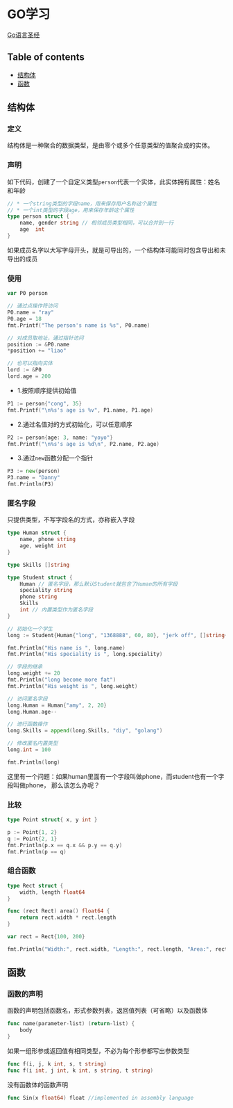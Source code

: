 # GO学习

[Go语言圣经](https://shifei.me/gopl-zh/)

## Table of contents

- [结构体](#结构体)
- [函数](#函数)

## 结构体

### 定义

结构体是一种聚合的数据类型，是由零个或多个任意类型的值聚合成的实体。

### 声明

如下代码，创建了一个自定义类型`person`代表一个实体，此实体拥有属性：姓名和年龄
```go
// * 一个string类型的字段name，用来保存用户名称这个属性
// * 一个int类型的字段age，用来保存年龄这个属性
type person struct {
	name, gender string // 相邻成员类型相同，可以合并到一行
	age  int
}
```

如果成员名字以大写字母开头，就是可导出的，一个结构体可能同时包含导出和未导出的成员

### 使用

```go
var P0 person

// 通过点操作符访问
P0.name = "ray"
P0.age = 18
fmt.Printf("The person's name is %s", P0.name)

// 对成员取地址，通过指针访问
position := &P0.name
*position += "liao"

// 也可以指向实体
lord := &P0
lord.age = 200
```

* 1.按照顺序提供初始值

```go
P1 := person{"cong", 35}
fmt.Printf("\n%s's age is %v", P1.name, P1.age)
```

* 2.通过名值对的方式初始化，可以任意顺序

```go
P2 := person{age: 3, name: "yoyo"}
fmt.Printf("\n%s's age is %d\n", P2.name, P2.age)
```

* 3.通过`new`函数分配一个指针

```go
P3 := new(person)
P3.name = "Danny"
fmt.Println(P3)
```

### 匿名字段

只提供类型，不写字段名的方式，亦称嵌入字段

```go
type Human struct {
    name, phone string
    age, weight int
}

type Skills []string

type Student struct {
    Human // 匿名字段，那么默认Student就包含了Human的所有字段
    speciality string
    phone string
    Skills
    int // 内置类型作为匿名字段
}

// 初始化一个学生
long := Student{Human{"long", "1368888", 60, 80}, "jerk off", []string{"code"}, 88}

fmt.Println("His name is ", long.name)
fmt.Println("His speciality is ", long.speciality)

// 字段的继承
long.weight += 20
fmt.Println("long become more fat")
fmt.Println("His weight is ", long.weight)

// 访问匿名字段
long.Human = Human{"amy", 2, 20}
long.Human.age--

// 进行函数操作
long.Skills = append(long.Skills, "diy", "golang")

// 修改匿名内置类型
long.int = 100

fmt.Println(long)
```

这里有一个问题：如果human里面有一个字段叫做phone，而student也有一个字段叫做phone，
那么该怎么办呢？

### 比较

```go
type Point struct{ x, y int }

p := Point{1, 2}
q := Point{2, 1}
fmt.Println(p.x == q.x && p.y == q.y)
fmt.Println(p == q)
```

### 组合函数

```go
type Rect struct {
    width, length float64
}

func (rect Rect) area() float64 {
    return rect.width * rect.length
}

var rect = Rect{100, 200}

fmt.Println("Width:", rect.width, "Length:", rect.length, "Area:", rect.area())
```

## 函数

### 函数的声明

函数的声明包括函数名，形式参数列表，返回值列表（可省略）以及函数体
```go
func name(parameter-list) (return-list) {
    body
}
```

如果一组形参或返回值有相同类型，不必为每个形参都写出参数类型
```go
func f(i, j, k int, s, t string)
func f(i int, j int, k int, s string, t string)
```
没有函数体的函数声明

```go
func Sin(x float64) float //implemented in assembly language
```
